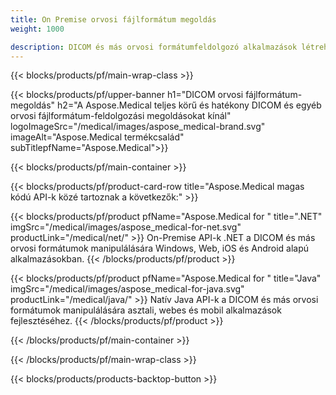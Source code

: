 ```yaml
---
title: On Premise orvosi fájlformátum megoldás 
weight: 1000

description: DICOM és más orvosi formátumfeldolgozó alkalmazások létrehozása Aspose Medical On-Premise API-k használatával
---
```


{{< blocks/products/pf/main-wrap-class >}}

{{< blocks/products/pf/upper-banner h1="DICOM orvosi fájlformátum-megoldás" h2="A Aspose.Medical teljes körű és hatékony DICOM és egyéb orvosi fájlformátum-feldolgozási megoldásokat kínál" logoImageSrc="/medical/images/aspose_medical-brand.svg" imageAlt="Aspose.Medical termékcsalád" subTitlepfName="Aspose.Medical">}}

{{< blocks/products/pf/main-container >}}

{{< blocks/products/pf/product-card-row title="Aspose.Medical magas kódú API-k közé tartoznak a következők:" >}}

{{< blocks/products/pf/product pfName="Aspose.Medical for " title=".NET" imgSrc="/medical/images/aspose_medical-for-net.svg" productLink="/medical/net/" >}}
On-Premise API-k .NET a DICOM és más orvosi formátumok manipulálására Windows, Web, iOS és Android alapú alkalmazásokban.
{{< /blocks/products/pf/product >}}

{{< blocks/products/pf/product pfName="Aspose.Medical for " title="Java" imgSrc="/medical/images/aspose_medical-for-java.svg" productLink="/medical/java/" >}}
Natív Java API-k a DICOM és más orvosi formátumok manipulálására asztali, webes és mobil alkalmazások fejlesztéséhez.
{{< /blocks/products/pf/product >}}

{{< /blocks/products/pf/main-container >}}

{{< /blocks/products/pf/main-wrap-class >}}

{{< blocks/products/products-backtop-button >}}